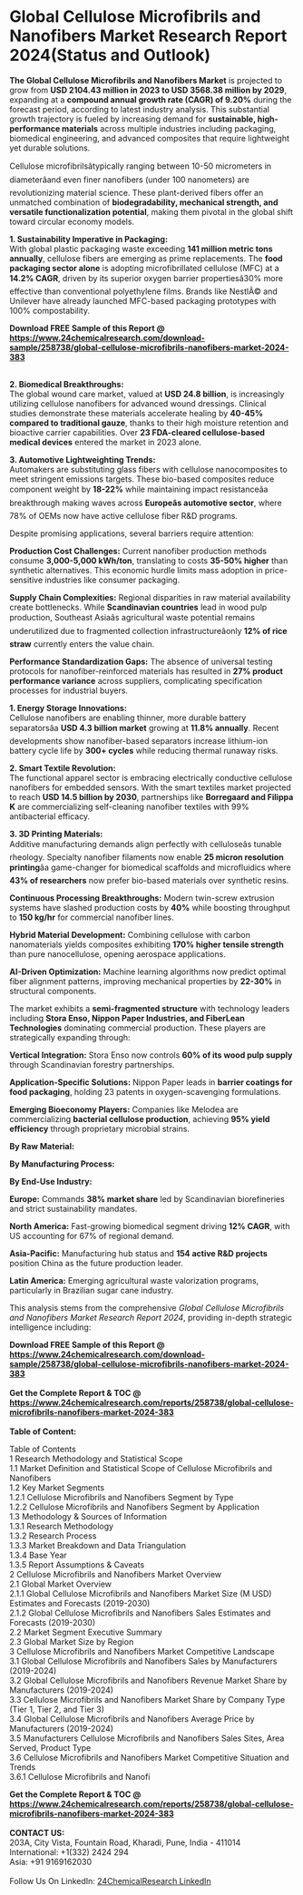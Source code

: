 <h1>Global Cellulose Microfibrils and Nanofibers Market Research Report 2024(Status and Outlook)</h1><p><strong>The Global Cellulose Microfibrils and Nanofibers Market</strong> is projected to grow from <strong>USD 2104.43 million in 2023 to USD 3568.38 million by 2029</strong>, expanding at a <strong>compound annual growth rate (CAGR) of 9.20%</strong> during the forecast period, according to latest industry analysis. This substantial growth trajectory is fueled by increasing demand for <strong>sustainable, high-performance materials</strong> across multiple industries including packaging, biomedical engineering, and advanced composites that require lightweight yet durable solutions.</p><p>Cellulose microfibrilsâtypically ranging between 10-50 micrometers in diameterâand even finer nanofibers (under 100 nanometers) are revolutionizing material science. These plant-derived fibers offer an unmatched combination of <strong>biodegradability, mechanical strength, and versatile functionalization potential</strong>, making them pivotal in the global shift toward circular economy models.</p><p><strong>1. Sustainability Imperative in Packaging:</strong><br>
With global plastic packaging waste exceeding <strong>141 million metric tons annually</strong>, cellulose fibers are emerging as prime replacements. The <strong>food packaging sector alone</strong> is adopting microfibrillated cellulose (MFC) at a <strong>14.2% CAGR</strong>, driven by its superior oxygen barrier propertiesâ30% more effective than conventional polyethylene films. Brands like NestlÃ© and Unilever have already launched MFC-based packaging prototypes with 100% compostability.</p><div><b>Download FREE Sample of this Report @ 
            <a href="https://www.24chemicalresearch.com/download-sample/258738/global-cellulose-microfibrils-nanofibers-market-2024-383">
            https://www.24chemicalresearch.com/download-sample/258738/global-cellulose-microfibrils-nanofibers-market-2024-383</a></b></div><br><p><strong>2. Biomedical Breakthroughs:</strong><br>
The global wound care market, valued at <strong>USD 24.8 billion</strong>, is increasingly utilizing cellulose nanofibers for advanced wound dressings. Clinical studies demonstrate these materials accelerate healing by <strong>40-45% compared to traditional gauze</strong>, thanks to their high moisture retention and bioactive carrier capabilities. Over <strong>23 FDA-cleared cellulose-based medical devices</strong> entered the market in 2023 alone.</p><p><strong>3. Automotive Lightweighting Trends:</strong><br>
Automakers are substituting glass fibers with cellulose nanocomposites to meet stringent emissions targets. These bio-based composites reduce component weight by <strong>18-22%</strong> while maintaining impact resistanceâa breakthrough making waves across <strong>Europeâs automotive sector</strong>, where 78% of OEMs now have active cellulose fiber R&amp;D programs.</p><p>Despite promising applications, several barriers require attention:</p><p><strong>Production Cost Challenges:</strong> Current nanofiber production methods consume <strong>3,000-5,000 kWh/ton</strong>, translating to costs <strong>35-50% higher</strong> than synthetic alternatives. This economic hurdle limits mass adoption in price-sensitive industries like consumer packaging.</p><p><strong>Supply Chain Complexities:</strong> Regional disparities in raw material availability create bottlenecks. While <strong>Scandinavian countries</strong> lead in wood pulp production, Southeast Asiaâs agricultural waste potential remains underutilized due to fragmented collection infrastructureâonly <strong>12% of rice straw</strong> currently enters the value chain.</p><p><strong>Performance Standardization Gaps:</strong> The absence of universal testing protocols for nanofiber-reinforced materials has resulted in <strong>27% product performance variance</strong> across suppliers, complicating specification processes for industrial buyers.</p><p><strong>1. Energy Storage Innovations:</strong><br>
Cellulose nanofibers are enabling thinner, more durable battery separatorsâa <strong>USD 4.3 billion market</strong> growing at <strong>11.8% annually</strong>. Recent developments show nanofiber-based separators increase lithium-ion battery cycle life by <strong>300+ cycles</strong> while reducing thermal runaway risks.</p><p><strong>2. Smart Textile Revolution:</strong><br>
The functional apparel sector is embracing electrically conductive cellulose nanofibers for embedded sensors. With the smart textiles market projected to reach <strong>USD 14.5 billion by 2030</strong>, partnerships like <strong>Borregaard and Filippa K</strong> are commercializing self-cleaning nanofiber textiles with 99% antibacterial efficacy.</p><p><strong>3. 3D Printing Materials:</strong><br>
Additive manufacturing demands align perfectly with celluloseâs tunable rheology. Specialty nanofiber filaments now enable <strong>25 micron resolution printing</strong>âa game-changer for biomedical scaffolds and microfluidics where <strong>43% of researchers</strong> now prefer bio-based materials over synthetic resins.</p><p><strong>Continuous Processing Breakthroughs:</strong> Modern twin-screw extrusion systems have slashed production costs by <strong>40%</strong> while boosting throughput to <strong>150 kg/hr</strong> for commercial nanofiber lines.</p><p><strong>Hybrid Material Development:</strong> Combining cellulose with carbon nanomaterials yields composites exhibiting <strong>170% higher tensile strength</strong> than pure nanocellulose, opening aerospace applications.</p><p><strong>AI-Driven Optimization:</strong> Machine learning algorithms now predict optimal fiber alignment patterns, improving mechanical properties by <strong>22-30%</strong> in structural components.</p><p>The market exhibits a <strong>semi-fragmented structure</strong> with technology leaders including <strong>Stora Enso, Nippon Paper Industries, and FiberLean Technologies</strong> dominating commercial production. These players are strategically expanding through:</p><p><strong>Vertical Integration:</strong> Stora Enso now controls <strong>60% of its wood pulp supply</strong> through Scandinavian forestry partnerships.</p><p><strong>Application-Specific Solutions:</strong> Nippon Paper leads in <strong>barrier coatings for food packaging</strong>, holding 23 patents in oxygen-scavenging formulations.</p><p><strong>Emerging Bioeconomy Players:</strong> Companies like Melodea are commercializing <strong>bacterial cellulose production</strong>, achieving <strong>95% yield efficiency</strong> through proprietary microbial strains.</p><p><strong>By Raw Material:</strong></p><p><strong>By Manufacturing Process:</strong></p><p><strong>By End-Use Industry:</strong></p><p><strong>Europe:</strong> Commands <strong>38% market share</strong> led by Scandinavian biorefineries and strict sustainability mandates.</p><p><strong>North America:</strong> Fast-growing biomedical segment driving <strong>12% CAGR</strong>, with US accounting for 67% of regional demand.</p><p><strong>Asia-Pacific:</strong> Manufacturing hub status and <strong>154 active R&amp;D projects</strong> position China as the future production leader.</p><p><strong>Latin America:</strong> Emerging agricultural waste valorization programs, particularly in Brazilian sugar cane industry.</p><p>This analysis stems from the comprehensive <em>Global Cellulose Microfibrils and Nanofibers Market Research Report 2024</em>, providing in-depth strategic intelligence including:</p><div><b>Download FREE Sample of this Report @ 
            <a href="https://www.24chemicalresearch.com/download-sample/258738/global-cellulose-microfibrils-nanofibers-market-2024-383">
            https://www.24chemicalresearch.com/download-sample/258738/global-cellulose-microfibrils-nanofibers-market-2024-383</a></b></div><br><div><b>Get the Complete Report & TOC @ 
            <a href="https://www.24chemicalresearch.com/reports/258738/global-cellulose-microfibrils-nanofibers-market-2024-383">
            https://www.24chemicalresearch.com/reports/258738/global-cellulose-microfibrils-nanofibers-market-2024-383</a></b></div><br>
            <b>Table of Content:</b><p>Table of Contents<br />
1 Research Methodology and Statistical Scope<br />
1.1 Market Definition and Statistical Scope of Cellulose Microfibrils and Nanofibers<br />
1.2 Key Market Segments<br />
1.2.1 Cellulose Microfibrils and Nanofibers Segment by Type<br />
1.2.2 Cellulose Microfibrils and Nanofibers Segment by Application<br />
1.3 Methodology & Sources of Information<br />
1.3.1 Research Methodology<br />
1.3.2 Research Process<br />
1.3.3 Market Breakdown and Data Triangulation<br />
1.3.4 Base Year<br />
1.3.5 Report Assumptions & Caveats<br />
2 Cellulose Microfibrils and Nanofibers Market Overview<br />
2.1 Global Market Overview<br />
2.1.1 Global Cellulose Microfibrils and Nanofibers Market Size (M USD) Estimates and Forecasts (2019-2030)<br />
2.1.2 Global Cellulose Microfibrils and Nanofibers Sales Estimates and Forecasts (2019-2030)<br />
2.2 Market Segment Executive Summary<br />
2.3 Global Market Size by Region<br />
3 Cellulose Microfibrils and Nanofibers Market Competitive Landscape<br />
3.1 Global Cellulose Microfibrils and Nanofibers Sales by Manufacturers (2019-2024)<br />
3.2 Global Cellulose Microfibrils and Nanofibers Revenue Market Share by Manufacturers (2019-2024)<br />
3.3 Cellulose Microfibrils and Nanofibers Market Share by Company Type (Tier 1, Tier 2, and Tier 3)<br />
3.4 Global Cellulose Microfibrils and Nanofibers Average Price by Manufacturers (2019-2024)<br />
3.5 Manufacturers Cellulose Microfibrils and Nanofibers Sales Sites, Area Served, Product Type<br />
3.6 Cellulose Microfibrils and Nanofibers Market Competitive Situation and Trends<br />
3.6.1 Cellulose Microfibrils and Nanofi</p><div><b>Get the Complete Report & TOC @ 
            <a href="https://www.24chemicalresearch.com/reports/258738/global-cellulose-microfibrils-nanofibers-market-2024-383">
            https://www.24chemicalresearch.com/reports/258738/global-cellulose-microfibrils-nanofibers-market-2024-383</a></b></div><br><b>CONTACT US:</b><br>
            203A, City Vista, Fountain Road, Kharadi, Pune, India - 411014<br>
            International: +1(332) 2424 294<br>
            Asia: +91 9169162030 <br><br>
            Follow Us On LinkedIn: <a href="https://www.linkedin.com/company/24chemicalresearch/">24ChemicalResearch LinkedIn</a>